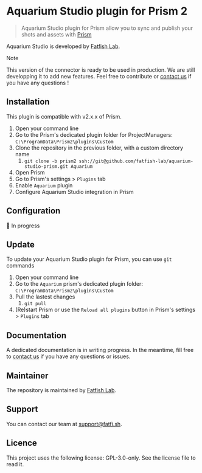 # Aquarium Studio plugin for Prism 2

> Aquarium Studio plugin for Prism allow you to sync and publish your shots and assets with [Prism](https://prism-pipeline.com/)

Aquarium Studio is developed by [Fatfish Lab](https://fatfi.sh).

> [!NOTE]
> This version of the connector is ready to be used in production. We are still developping it to add new features. Feel free to contribute or [contact us](mailto:support@fatfi.sh) if you have any questions !


## Installation
This plugin is compatible with v2.x.x of Prism.

1. Open your command line
1. Go to the Prism's dedicated plugin folder for ProjectManagers: `C:\ProgramData\Prism2\plugins\Custom`
1. Clone the repository in the previous folder, with a custom directory name
    1. `git clone -b prism2 ssh://git@github.com/fatfish-lab/aquarium-studio-prism.git Aquarium`
1. Open Prism
1. Go to Prism's settings > `Plugins` tab
2. Enable `Aquarium` plugin
3. Configure Aquarium Studio integration in Prism

## Configuration

🚧 In progress

## Update
To update your Aquarium Studio plugin for Prism, you can use `git` commands

1. Open your command line
1. Go to the `Aquarium` prism's dedicated plugin folder: `C:\ProgramData\Prism2\plugins\Custom`
1. Pull the lastest changes
    1. `git pull`
1. (Re)start Prism or use the `Reload all plugins` button in Prism's settings > `Plugins` tab

## Documentation

A dedicated documentation is in writing progress. In the meantime, fill free to [contact us](https://fatfi.sh/contact-us/) if you have any questions or issues.

## Maintainer

The repository is maintained by [Fatfish Lab](https://fatfi.sh).

## Support

You can contact our team at [support@fatfi.sh](mailto:support@fatfi.sh).

## Licence

This project uses the following license: GPL-3.0-only. See the license file to read it.

